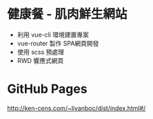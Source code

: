 # 健康餐 - 肌肉鮮生網站
 - 利用 vue-cli 環境建置專案
 - vue-router 製作 SPA網頁開發
 - 使用 scss 預處理
 - RWD 響應式網頁

# GitHub Pages
http://ken-cens.com/~liyanboc/dist/index.html#/
